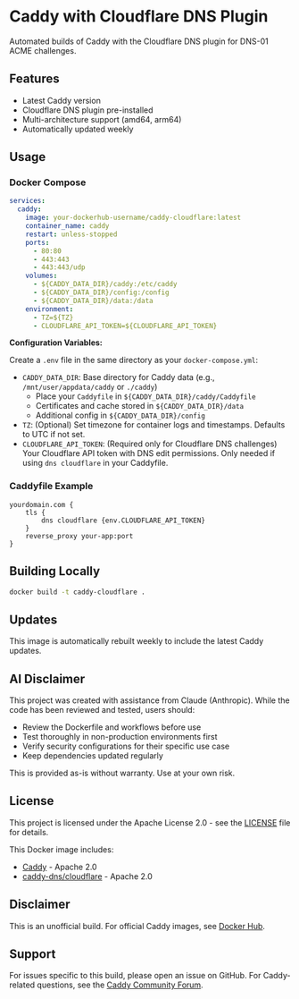 # Caddy with Cloudflare DNS Plugin

Automated builds of Caddy with the Cloudflare DNS plugin for DNS-01 ACME challenges.

## Features

- Latest Caddy version
- Cloudflare DNS plugin pre-installed
- Multi-architecture support (amd64, arm64)
- Automatically updated weekly

## Usage

### Docker Compose
```yaml
services:
  caddy:
    image: your-dockerhub-username/caddy-cloudflare:latest
    container_name: caddy
    restart: unless-stopped
    ports:
      - 80:80
      - 443:443
      - 443:443/udp
    volumes:
      - ${CADDY_DATA_DIR}/caddy:/etc/caddy
      - ${CADDY_DATA_DIR}/config:/config
      - ${CADDY_DATA_DIR}/data:/data
    environment:
      - TZ=${TZ}
      - CLOUDFLARE_API_TOKEN=${CLOUDFLARE_API_TOKEN}
```

**Configuration Variables:**

Create a `.env` file in the same directory as your `docker-compose.yml`:

- `CADDY_DATA_DIR`: Base directory for Caddy data (e.g., `/mnt/user/appdata/caddy` or `./caddy`)
  - Place your `Caddyfile` in `${CADDY_DATA_DIR}/caddy/Caddyfile`
  - Certificates and cache stored in `${CADDY_DATA_DIR}/data`
  - Additional config in `${CADDY_DATA_DIR}/config`
- `TZ`: (Optional) Set timezone for container logs and timestamps. Defaults to UTC if not set.
- `CLOUDFLARE_API_TOKEN`: (Required only for Cloudflare DNS challenges) Your Cloudflare API token with DNS edit permissions. Only needed if using `dns cloudflare` in your Caddyfile.

### Caddyfile Example
```
yourdomain.com {
    tls {
        dns cloudflare {env.CLOUDFLARE_API_TOKEN}
    }
    reverse_proxy your-app:port
}
```

## Building Locally
```bash
docker build -t caddy-cloudflare .
```

## Updates

This image is automatically rebuilt weekly to include the latest Caddy updates.

## AI Disclaimer

This project was created with assistance from Claude (Anthropic). While the code has been reviewed and tested, users should:
- Review the Dockerfile and workflows before use
- Test thoroughly in non-production environments first
- Verify security configurations for their specific use case
- Keep dependencies updated regularly

This is provided as-is without warranty. Use at your own risk.

## License

This project is licensed under the Apache License 2.0 - see the [LICENSE](LICENSE) file for details.

This Docker image includes:
- [Caddy](https://github.com/caddyserver/caddy) - Apache 2.0
- [caddy-dns/cloudflare](https://github.com/caddy-dns/cloudflare) - Apache 2.0

## Disclaimer

This is an unofficial build. For official Caddy images, see [Docker Hub](https://hub.docker.com/_/caddy).

## Support

For issues specific to this build, please open an issue on GitHub.
For Caddy-related questions, see the [Caddy Community Forum](https://caddy.community/).
